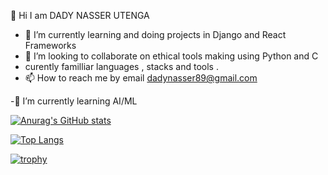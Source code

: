  👋 Hi I am DADY NASSER UTENGA

- 🌱 I’m currently learning and doing projects in Django and React Frameworks 
- 💞️ I’m looking to collaborate on ethical tools making using Python and C
- curently familliar languages , stacks and tools .
- 📫 How to reach me by email dadynasser89@gmail.com

-🌱 I’m currently learning AI/ML



[![Anurag's GitHub stats](https://github-readme-stats.vercel.app/api?username=dadyutenga)](https://github.com/dadyutenga/github-readme-stats)

[![Top Langs](https://github-readme-stats.vercel.app/api/top-langs/?username=dadyutenga)](https://github.com/dadyutenga/github-readme-stats)




            
          



[![trophy](https://github-profile-trophy.vercel.app/?username=ryo-ma)](https://github.com/ryo-ma/github-profile-trophy)          
